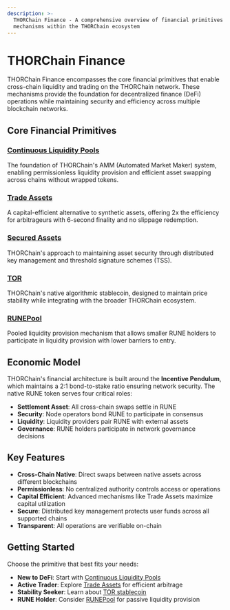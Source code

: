 ```yaml
---
description: >-
  THORChain Finance - A comprehensive overview of financial primitives and
  mechanisms within the THORChain ecosystem
---
```


# THORChain Finance

THORChain Finance encompasses the core financial primitives that enable cross-chain liquidity and trading on the THORChain network. These mechanisms provide the foundation for decentralized finance (DeFi) operations while maintaining security and efficiency across multiple blockchain networks.

## Core Financial Primitives

### [Continuous Liquidity Pools](continuous-liquidity-pools.md)

The foundation of THORChain's AMM (Automated Market Maker) system, enabling permissionless liquidity provision and efficient asset swapping across chains without wrapped tokens.

### [Trade Assets](trade-assets.md)

A capital-efficient alternative to synthetic assets, offering 2x the efficiency for arbitrageurs with 6-second finality and no slippage redemption.

### [Secured Assets](secured-assets.md)

THORChain's approach to maintaining asset security through distributed key management and threshold signature schemes (TSS).

### [TOR](tor.md)

THORChain's native algorithmic stablecoin, designed to maintain price stability while integrating with the broader THORChain ecosystem.

### [RUNEPool](runepool.md)

Pooled liquidity provision mechanism that allows smaller RUNE holders to participate in liquidity provision with lower barriers to entry.

## Economic Model

THORChain's financial architecture is built around the **Incentive Pendulum**, which maintains a 2:1 bond-to-stake ratio ensuring network security. The native RUNE token serves four critical roles:

- **Settlement Asset**: All cross-chain swaps settle in RUNE
- **Security**: Node operators bond RUNE to participate in consensus
- **Liquidity**: Liquidity providers pair RUNE with external assets
- **Governance**: RUNE holders participate in network governance decisions

## Key Features

- **Cross-Chain Native**: Direct swaps between native assets across different blockchains
- **Permissionless**: No centralized authority controls access or operations
- **Capital Efficient**: Advanced mechanisms like Trade Assets maximize capital utilization
- **Secure**: Distributed key management protects user funds across all supported chains
- **Transparent**: All operations are verifiable on-chain

## Getting Started

Choose the primitive that best fits your needs:

- **New to DeFi**: Start with [Continuous Liquidity Pools](continuous-liquidity-pools.md)
- **Active Trader**: Explore [Trade Assets](trade-assets.md) for efficient arbitrage
- **Stability Seeker**: Learn about [TOR stablecoin](tor.md)
- **RUNE Holder**: Consider [RUNEPool](runepool.md) for passive liquidity provision
